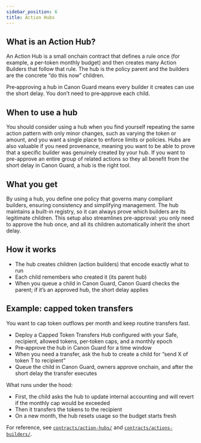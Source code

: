 ```yaml
---
sidebar_position: 6
title: Action Hubs
---
```


## What is an Action Hub?

An Action Hub is a small onchain contract that defines a rule once (for example, a per‑token monthly budget) and then creates many Action Builders that follow that rule. The hub is the policy parent and the builders are the concrete “do this now” children.

Pre‑approving a hub in Canon Guard means every builder it creates can use the short delay. You don’t need to pre‑approve each child.

## When to use a hub

You should consider using a hub when you find yourself repeating the same action pattern with only minor changes, such as varying the token or amount, and you want a single place to enforce limits or policies. Hubs are also valuable if you need provenance, meaning you want to be able to prove that a specific builder was genuinely created by your hub. If you want to pre-approve an entire group of related actions so they all benefit from the short delay in Canon Guard, a hub is the right tool.

## What you get

By using a hub, you define one policy that governs many compliant builders, ensuring consistency and simplifying management. The hub maintains a built-in registry, so it can always prove which builders are its legitimate children. This setup also streamlines pre-approval: you only need to approve the hub once, and all its children automatically inherit the short delay.

## How it works

- The hub creates children (action builders) that encode exactly what to run
- Each child remembers who created it (its parent hub)
- When you queue a child in Canon Guard, Canon Guard checks the parent; if it’s an approved hub, the short delay applies

## Example: capped token transfers

You want to cap token outflows per month and keep routine transfers fast.

- Deploy a Capped Token Transfers Hub configured with your Safe, recipient, allowed tokens, per‑token caps, and a monthly epoch
- Pre‑approve the hub in Canon Guard for a time window
- When you need a transfer, ask the hub to create a child for “send X of token T to recipient”
- Queue the child in Canon Guard, owners approve onchain, and after the short delay the transfer executes

What runs under the hood:
- First, the child asks the hub to update internal accounting and will revert if the monthly cap would be exceeded
- Then it transfers the tokens to the recipient
- On a new month, the hub resets usage so the budget starts fresh

For reference, see [`contracts/action-hubs/`](https://github.com/defi-wonderland/canon-guard/tree/dev/src/contracts/action-hubs) and [`contracts/actions-builders/`](https://github.com/defi-wonderland/canon-guard/tree/dev/src/contracts/actions-builders).